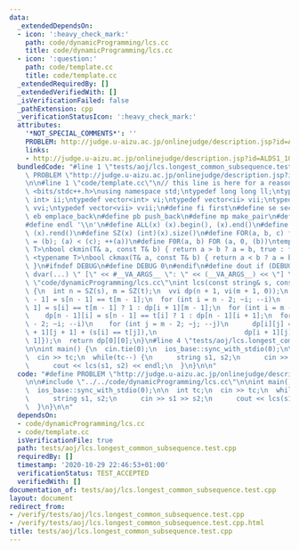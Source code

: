 ```yaml
---
data:
  _extendedDependsOn:
  - icon: ':heavy_check_mark:'
    path: code/dynamicProgramming/lcs.cc
    title: code/dynamicProgramming/lcs.cc
  - icon: ':question:'
    path: code/template.cc
    title: code/template.cc
  _extendedRequiredBy: []
  _extendedVerifiedWith: []
  _isVerificationFailed: false
  _pathExtension: cpp
  _verificationStatusIcon: ':heavy_check_mark:'
  attributes:
    '*NOT_SPECIAL_COMMENTS*': ''
    PROBLEM: http://judge.u-aizu.ac.jp/onlinejudge/description.jsp?id=ALDS1_10_C
    links:
    - http://judge.u-aizu.ac.jp/onlinejudge/description.jsp?id=ALDS1_10_C
  bundledCode: "#line 1 \"tests/aoj/lcs.longest_common_subsequence.test.cpp\"\n#define\
    \ PROBLEM \"http://judge.u-aizu.ac.jp/onlinejudge/description.jsp?id=ALDS1_10_C\"\
    \n\n#line 1 \"code/template.cc\"\n// this line is here for a reason\n#include\
    \ <bits/stdc++.h>\nusing namespace std;\ntypedef long long ll;\ntypedef pair<int,\
    \ int> ii;\ntypedef vector<int> vi;\ntypedef vector<ii> vii;\ntypedef vector<vi>\
    \ vvi;\ntypedef vector<vii> vvii;\n#define fi first\n#define se second\n#define\
    \ eb emplace_back\n#define pb push_back\n#define mp make_pair\n#define mt make_tuple\n\
    #define endl '\\n'\n#define ALL(x) (x).begin(), (x).end()\n#define RALL(x) (x).rbegin(),\
    \ (x).rend()\n#define SZ(x) (int)(x).size()\n#define FOR(a, b, c) for (auto a\
    \ = (b); (a) < (c); ++(a))\n#define F0R(a, b) FOR (a, 0, (b))\ntemplate <typename\
    \ T>\nbool ckmin(T& a, const T& b) { return a > b ? a = b, true : false; }\ntemplate\
    \ <typename T>\nbool ckmax(T& a, const T& b) { return a < b ? a = b, true : false;\
    \ }\n#ifndef DEBUG\n#define DEBUG 0\n#endif\n#define dout if (DEBUG) cerr\n#define\
    \ dvar(...) \" [\" << #__VA_ARGS__ \": \" << (__VA_ARGS__) << \"] \"\n#line 2\
    \ \"code/dynamicProgramming/lcs.cc\"\nint lcs(const string& s, const string& t)\
    \ {\n  int n = SZ(s), m = SZ(t);\n  vvi dp(n + 1, vi(m + 1, 0));\n  dp[n - 1][m\
    \ - 1] = s[n - 1] == t[m - 1];\n  for (int i = n - 2; ~i; --i)\n    dp[i][m -\
    \ 1] = s[i] == t[m - 1] ? 1 : dp[i + 1][m - 1];\n  for (int i = m - 2; ~i; --i)\n\
    \    dp[n - 1][i] = s[n - 1] == t[i] ? 1 : dp[n - 1][i + 1];\n  for (int i = n\
    \ - 2; ~i; --i)\n    for (int j = m - 2; ~j; --j)\n      dp[i][j] = max({dp[i\
    \ + 1][j + 1] + (s[i] == t[j]),\n                      dp[i + 1][j], dp[i][j +\
    \ 1]});\n  return dp[0][0];\n}\n#line 4 \"tests/aoj/lcs.longest_common_subsequence.test.cpp\"\
    \n\nint main() {\n  cin.tie(0);\n  ios_base::sync_with_stdio(0);\n\n  int tc;\n\
    \  cin >> tc;\n  while(tc--) {\n      string s1, s2;\n      cin >> s1 >> s2;\n\
    \      cout << lcs(s1, s2) << endl;\n  }\n}\n\n"
  code: "#define PROBLEM \"http://judge.u-aizu.ac.jp/onlinejudge/description.jsp?id=ALDS1_10_C\"\
    \n\n#include \"../../code/dynamicProgramming/lcs.cc\"\n\nint main() {\n  cin.tie(0);\n\
    \  ios_base::sync_with_stdio(0);\n\n  int tc;\n  cin >> tc;\n  while(tc--) {\n\
    \      string s1, s2;\n      cin >> s1 >> s2;\n      cout << lcs(s1, s2) << endl;\n\
    \  }\n}\n\n"
  dependsOn:
  - code/dynamicProgramming/lcs.cc
  - code/template.cc
  isVerificationFile: true
  path: tests/aoj/lcs.longest_common_subsequence.test.cpp
  requiredBy: []
  timestamp: '2020-10-29 22:46:53+01:00'
  verificationStatus: TEST_ACCEPTED
  verifiedWith: []
documentation_of: tests/aoj/lcs.longest_common_subsequence.test.cpp
layout: document
redirect_from:
- /verify/tests/aoj/lcs.longest_common_subsequence.test.cpp
- /verify/tests/aoj/lcs.longest_common_subsequence.test.cpp.html
title: tests/aoj/lcs.longest_common_subsequence.test.cpp
---
```


